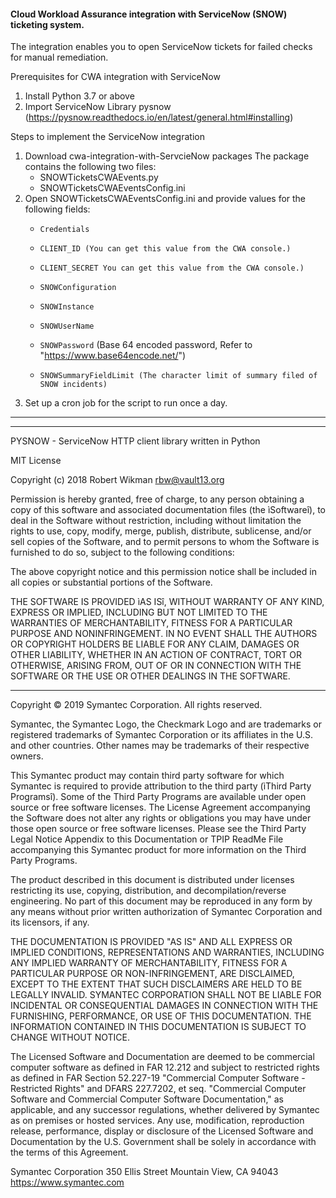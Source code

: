 #### Cloud Workload Assurance integration with ServiceNow (SNOW) ticketing system. 
The integration enables you to open ServiceNow tickets for failed checks for manual remediation.

 Prerequisites for CWA integration with ServiceNow
 1. Install Python 3.7 or above
 2. Import ServiceNow Library pysnow (https://pysnow.readthedocs.io/en/latest/general.html#installing)

 Steps to implement the ServiceNow integration
 1. Download cwa-integration-with-ServcieNow packages
 The package contains the following two files:
	  * SNOWTicketsCWAEvents.py
	  * SNOWTicketsCWAEventsConfig.ini
 2. Open SNOWTicketsCWAEventsConfig.ini and provide values for the following fields:
	  * `Credentials`
    * `CLIENT_ID (You can get this value from the CWA console.)`
    * `CLIENT_SECRET You can get this value from the CWA console.)`
	
	 * `SNOWConfiguration`
    * `SNOWInstance` 
    * `SNOWUserName` 
    * `SNOWPassword` (Base 64 encoded password, Refer to "https://www.base64encode.net/")
    * `SNOWSummaryFieldLimit (The character limit of summary filed of SNOW incidents)`
 3. Set up a cron job for the script to run once a day.


----------------------------------------------------------------------------------------------
----------------------------------------------------------------------------------------------
PYSNOW - ServiceNow HTTP client library written in Python
			    		    		
MIT License

Copyright (c) 2018 Robert Wikman <rbw@vault13.org>

Permission is hereby granted, free of charge, to any person obtaining a copy of this software and associated documentation files (the ìSoftwareî), to deal in the Software without restriction, including without limitation the rights to use, copy, modify, merge, publish, distribute, sublicense, and/or sell copies of the Software, and to permit persons to whom the Software is furnished to do so, subject to the following conditions:

The above copyright notice and this permission notice shall be included in all copies or substantial portions of the Software.

THE SOFTWARE IS PROVIDED ìAS ISî, WITHOUT WARRANTY OF ANY KIND, EXPRESS OR IMPLIED, INCLUDING BUT NOT LIMITED TO THE WARRANTIES OF MERCHANTABILITY, FITNESS FOR A PARTICULAR PURPOSE AND NONINFRINGEMENT. IN NO EVENT SHALL THE AUTHORS OR COPYRIGHT HOLDERS BE LIABLE FOR ANY CLAIM, DAMAGES OR OTHER LIABILITY, WHETHER IN AN ACTION OF CONTRACT, TORT OR OTHERWISE, ARISING FROM, OUT OF OR IN CONNECTION WITH THE SOFTWARE OR THE USE OR OTHER DEALINGS IN THE SOFTWARE.


--------------------------------------------------------------------------------------------------------------------------------------------------------------------------------------------
Copyright © 2019 Symantec Corporation. All rights reserved.

Symantec, the Symantec Logo, the Checkmark Logo and  are trademarks or registered trademarks of Symantec Corporation or its affiliates in the U.S. and other countries. Other names may be trademarks of their respective owners.

This Symantec product may contain third party software for which Symantec is required to provide attribution to the third party (ìThird Party Programsî). Some of the Third Party Programs are available under open source or free software licenses. The License Agreement accompanying the Software does not alter any rights or obligations you may have under those open source or free software licenses. Please see the Third Party Legal Notice Appendix to this Documentation or TPIP ReadMe File accompanying this Symantec product for more information on the Third Party Programs.

The product described in this document is distributed under licenses restricting its use, copying, distribution, and decompilation/reverse engineering. No part of this document may be reproduced in any form by any means without prior written authorization of Symantec Corporation and its licensors, if any.

THE DOCUMENTATION IS PROVIDED "AS IS" AND ALL EXPRESS OR IMPLIED CONDITIONS, REPRESENTATIONS AND WARRANTIES, INCLUDING ANY IMPLIED WARRANTY OF MERCHANTABILITY, FITNESS FOR A PARTICULAR PURPOSE OR NON-INFRINGEMENT, ARE DISCLAIMED, EXCEPT TO THE EXTENT THAT SUCH DISCLAIMERS ARE HELD TO BE LEGALLY INVALID. SYMANTEC CORPORATION SHALL NOT BE LIABLE FOR INCIDENTAL OR CONSEQUENTIAL DAMAGES IN CONNECTION WITH THE FURNISHING, PERFORMANCE, OR USE OF THIS DOCUMENTATION. THE INFORMATION CONTAINED IN THIS DOCUMENTATION IS SUBJECT TO CHANGE WITHOUT NOTICE.

The Licensed Software and Documentation are deemed to be commercial computer software as defined in FAR 12.212 and subject to restricted rights as defined in FAR Section 52.227-19 "Commercial Computer Software - Restricted Rights" and DFARS 227.7202, et seq. "Commercial Computer Software and Commercial Computer Software Documentation," as applicable, and any successor regulations, whether delivered by Symantec as on premises or hosted services. Any use, modification, reproduction release, performance, display or disclosure of the Licensed Software and Documentation by the U.S. Government shall be solely in accordance with the terms of this Agreement.

Symantec Corporation
350 Ellis Street
Mountain View, CA 94043
https://www.symantec.com
